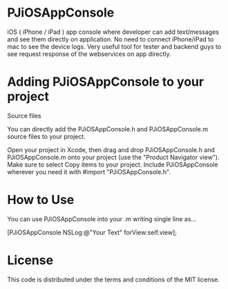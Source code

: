 PJiOSAppConsole
===============

iOS ( iPhone / iPad ) app console where developer can add text/messages and see them directly on application. No need to connect iPhone/iPad to mac to see the device logs. Very useful tool for tester and backend guys to see request response of the webservices on app directly.

Adding PJiOSAppConsole to your project
======================================
Source files

You can directly add the PJiOSAppConsole.h and PJiOSAppConsole.m source files to your project.

Open your project in Xcode, then drag and drop PJiOSAppConsole.h and PJiOSAppConsole.m onto your project (use the "Product Navigator view"). Make sure to select Copy items to your project.
Include PJiOSAppConsole wherever you need it with #import "PJiOSAppConsole.h".

How to Use
==========
You can use PJiOSAppConsole into your <file name>.m writing single line as...

[PJiOSAppConsole NSLog:@"Your Text" forView:self.view];

License
=======
This code is distributed under the terms and conditions of the MIT license.
